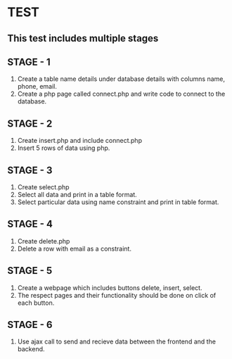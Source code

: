 # TEST

## This test includes multiple stages

## STAGE - 1

1. Create a table name details under database details with columns name, phone, email.
2. Create a php page called connect.php and write code to connect to the database.

## STAGE - 2

1. Create insert.php and include connect.php
2. Insert 5 rows of data using php.

## STAGE - 3

1. Create select.php 
2. Select all data and print in a table format.
3. Select particular data using name constraint and print in table format.

## STAGE - 4

1. Create delete.php
2. Delete a row with email as a constraint.

## STAGE - 5

1. Create a webpage which includes buttons delete, insert, select.
2. The respect pages and their functionality should be done on click of each button.

## STAGE - 6

1. Use ajax call to send and recieve data between the frontend and the backend.
